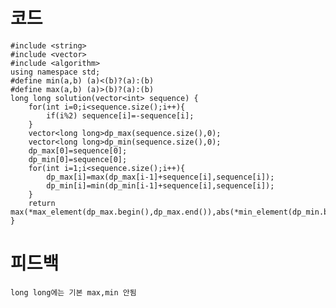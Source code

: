 # 코드

    #include <string>
    #include <vector>
    #include <algorithm>
    using namespace std;
    #define min(a,b) (a)<(b)?(a):(b)
    #define max(a,b) (a)>(b)?(a):(b)
    long long solution(vector<int> sequence) {    
        for(int i=0;i<sequence.size();i++){
            if(i%2) sequence[i]=-sequence[i];
        }
        vector<long long>dp_max(sequence.size(),0);
        vector<long long>dp_min(sequence.size(),0);    
        dp_max[0]=sequence[0];
        dp_min[0]=sequence[0];
        for(int i=1;i<sequence.size();i++){
            dp_max[i]=max(dp_max[i-1]+sequence[i],sequence[i]);
            dp_min[i]=min(dp_min[i-1]+sequence[i],sequence[i]);
        }
        return max(*max_element(dp_max.begin(),dp_max.end()),abs(*min_element(dp_min.begin(),dp_min.end())));
    }

# 피드백

    long long에는 기본 max,min 안됨